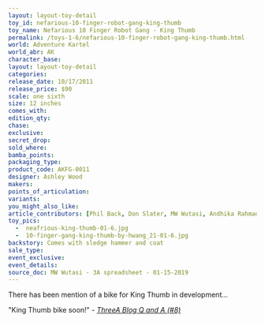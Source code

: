 ```yaml
---
layout: layout-toy-detail 
toy_id: nefarious-10-finger-robot-gang-king-thumb
toy_name: Nefarious 10 Finger Robot Gang - King Thumb
permalink: /toys-1-6/nefarious-10-finger-robot-gang-king-thumb.html
world: Adventure Kartel
world_abr: AK
character_base: 
layout: layout-toy-detail
categories: 
release_date: 10/17/2011
release_price: $90 
scale: one sixth
size: 12 inches
comes_with: 
edition_qty: 
chase: 
exclusive: 
secret_drop: 
sold_where: 
bamba_points: 
packaging_type: 
product_code: AKFG-0011
designer: Ashley Wood
makers: 
points_of_articulation: 
variants: 
you_might_also_like: 
article_contributors: [Phil Back, Don Slater, MW Wutasi, Andhika Rahmaditya, hwang_21]
toy_pics:
  -  neafrious-king-thumb-01-6.jpg
  -  10-finger-gang-king-thumb-by-hwang_21-01-6.jpg
backstory: Comes with sledge hammer and coat
sale_type: 
event_exclusive: 
event_details: 
source_doc: MW Wutasi - 3A spreadsheet - 01-15-2019
---
```

There has been mention of a bike for King Thumb in development...

"King Thumb bike soon!"
 <cite>- <a href="http://worldof3alegion.forumotion.com/t287-qa-sessions-with-ashley-wood" target="_blank">ThreeA Blog Q and A (#8)</a></cite>